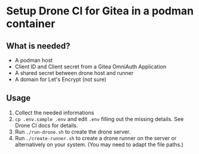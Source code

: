 Setup Drone CI for Gitea in a podman container
==============================================

What is needed?
---------------

* A podman host
* Client ID and Client secret from a Gitea OmniAuth Application
* A shared secret between drone host and runner
* A domain for Let's Encrypt (not sure)

Usage
-----

1. Collect the needed informations
2. `cp .env.sample .env` and edit `.env` filling out the missing details. See Drone CI docs for details.
3. Run `./run-drone.sh` to create the drone server.
4. Run `./create-runner.sh` to create a drone runner on the server or alternatively on your system. (You may need to adapt the file paths.)

